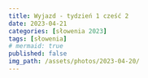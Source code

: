 ```yaml
---
title: Wyjazd - tydzień 1 cześć 2
date: 2023-04-21
categories: [słowenia 2023]
tags: [słowenia]
# mermaid: true
published: false
img_path: /assets/photos/2023-04-20/
---
```


<!-- 
Zoo
słowenia okolice Konie
słowenia ścieżka + maribor

Słowenia zamek 1
Słowenia zamek 2
### Mieszkanie
### Praca

### Przemyślenia -->